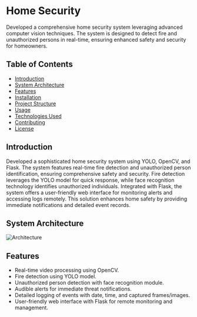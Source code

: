 # Home Security

Developed a comprehensive home security system leveraging advanced computer vision techniques. The system is designed to detect fire and unauthorized persons in real-time, ensuring enhanced safety and security for homeowners.

## Table of Contents

- [Introduction](#introduction)
- [System Architecture](#system-architecture)
- [Features](#features)
- [Installation](#installation)
- [Project Structure](#project-structure)
- [Usage](#usage)
- [Technologies Used](#technologies-used)
- [Contributing](#contributing)
- [License](#license)

## Introduction

Developed a sophisticated home security system using YOLO, OpenCV, and Flask. The system features real-time fire detection and unauthorized person identification, ensuring comprehensive safety and security. Fire detection leverages the YOLO model for quick response, while face recognition technology identifies unauthorized individuals. Integrated with Flask, the system offers a user-friendly web interface for monitoring alerts and accessing logs remotely. This solution enhances home safety by providing immediate notifications and detailed event records.

## System Architecture

![Architecture](https://github.com/user-attachments/assets/39e4ca91-be51-40ac-a8d0-bb88fbaedd50)

## Features

- Real-time video processing using OpenCV.
- Fire detection using YOLO model.
- Unauthorized person detection with face recognition module.
- Audible alerts for immediate threat notifications.
- Detailed logging of events with date, time, and captured frames/images.
- User-friendly web interface with Flask for remote monitoring and management.


